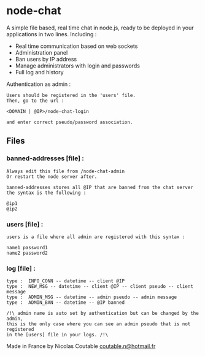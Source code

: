 # node-chat

A simple file based, real time chat in node.js, ready to be deployed in your applications in two lines.
Including :

* Real time communication based on web sockets
* Administration panel
* Ban users by IP address
* Manage administrators with login and passwords
* Full log and history


Authentication as admin :

	Users should be registered in the 'users' file.
	Then, go to the url :

	<DOMAIN | @IP>/node-chat-login

	and enter correct pseudo/password association.
	
## Files

### banned-addresses [file] :

	Always edit this file from /node-chat-admin
	Or restart the node server after. 

	banned-addresses stores all @IP that are banned from the chat server
	the syntax is the following :

	@ip1
	@ip2

### users [file] :
	
	users is a file where all admin are registered with this syntax :

	name1 password1
	name2 password2

### log [file] :

	type :	INFO_CONN -- datetime -- client @IP
	type :	NEW_MSG -- datetime -- client @IP -- client pseudo -- client message
	type :	ADMIN_MSG -- datetime -- admin pseudo -- admin message
	type :	ADMIN_BAN -- datetime -- @IP banned

	/!\ admin name is auto set by authentication but can be changed by the admin, 
	this is the only case where you can see an admin pseudo that is not registered
	in the [users] file in your logs. /!\

Made in France by Nicolas Coutable
coutable.n@hotmail.fr
